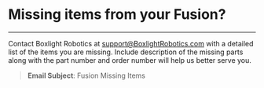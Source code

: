 # **Missing items from your Fusion?**
-----
Contact Boxlight Robotics at [support@BoxlightRobotics.com](mailto:support@BoxlightRobotics.com) with a detailed list of the items you are missing. Include description of the missing parts along with the part number and order number will help us better serve you. 

>**Email Subject**: Fusion Missing Items